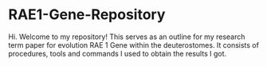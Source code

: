 # RAE1-Gene-Repository
Hi. Welcome to my repository! This serves as an outline for my research term paper for evolution RAE 1 Gene within the deuterostomes. It consists of procedures, tools and commands I used to obtain the results I got. 
